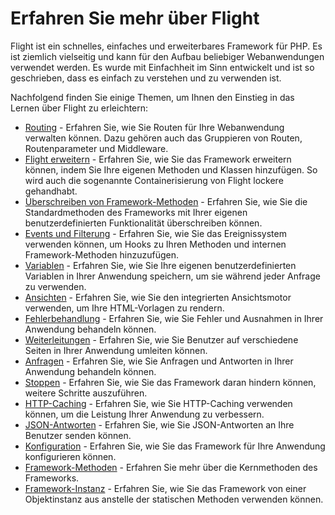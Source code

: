 # Erfahren Sie mehr über Flight

Flight ist ein schnelles, einfaches und erweiterbares Framework für PHP. Es ist ziemlich vielseitig und kann für den Aufbau beliebiger Webanwendungen verwendet werden. Es wurde mit Einfachheit im Sinn entwickelt und ist so geschrieben, dass es einfach zu verstehen und zu verwenden ist.

Nachfolgend finden Sie einige Themen, um Ihnen den Einstieg in das Lernen über Flight zu erleichtern:

- [Routing](/lernen/routing) - Erfahren Sie, wie Sie Routen für Ihre Webanwendung verwalten können. Dazu gehören auch das Gruppieren von Routen, Routenparameter und Middleware.
- [Flight erweitern](/lernen/erweitern) - Erfahren Sie, wie Sie das Framework erweitern können, indem Sie Ihre eigenen Methoden und Klassen hinzufügen. So wird auch die sogenannte Containerisierung von Flight lockere gehandhabt.
- [Überschreiben von Framework-Methoden](/lernen/ueberschreiben) - Erfahren Sie, wie Sie die Standardmethoden des Frameworks mit Ihrer eigenen benutzerdefinierten Funktionalität überschreiben können.
- [Events und Filterung](/lernen/filterung) - Erfahren Sie, wie Sie das Ereignissystem verwenden können, um Hooks zu Ihren Methoden und internen Framework-Methoden hinzuzufügen.
- [Variablen](/lernen/variablen) - Erfahren Sie, wie Sie Ihre eigenen benutzerdefinierten Variablen in Ihrer Anwendung speichern, um sie während jeder Anfrage zu verwenden.
- [Ansichten](/lernen/ansichten) - Erfahren Sie, wie Sie den integrierten Ansichtsmotor verwenden, um Ihre HTML-Vorlagen zu rendern.
- [Fehlerbehandlung](/lernen/fehlerbehandlung) - Erfahren Sie, wie Sie Fehler und Ausnahmen in Ihrer Anwendung behandeln können.
- [Weiterleitungen](/lernen/weiterleitungen) - Erfahren Sie, wie Sie Benutzer auf verschiedene Seiten in Ihrer Anwendung umleiten können.
- [Anfragen](/lernen/anfragen) - Erfahren Sie, wie Sie Anfragen und Antworten in Ihrer Anwendung behandeln können.
- [Stoppen](/lernen/stoppen) - Erfahren Sie, wie Sie das Framework daran hindern können, weitere Schritte auszuführen.
- [HTTP-Caching](/lernen/http-caching) - Erfahren Sie, wie Sie HTTP-Caching verwenden können, um die Leistung Ihrer Anwendung zu verbessern.
- [JSON-Antworten](/lernen/json) - Erfahren Sie, wie Sie JSON-Antworten an Ihre Benutzer senden können.
- [Konfiguration](/lernen/konfiguration) - Erfahren Sie, wie Sie das Framework für Ihre Anwendung konfigurieren können.
- [Framework-Methoden](/lernen/framework-methoden) - Erfahren Sie mehr über die Kernmethoden des Frameworks.
- [Framework-Instanz](/lernen/framework-instanz) - Erfahren Sie, wie Sie das Framework von einer Objektinstanz aus anstelle der statischen Methoden verwenden können.